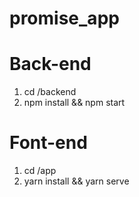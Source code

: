 # promise_app

# Back-end
1. cd /backend 
2. npm install && npm start


# Font-end
1. cd /app
2. yarn install && yarn serve
